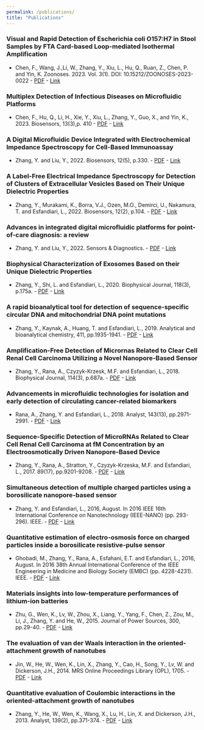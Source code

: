 ```yaml
---
permalink: /publications/
title: "Publications"
---
```

### Visual and Rapid Detection of Escherichia coli O157:H7 in Stool Samples by FTA Card-based Loop-mediated Isothermal Amplification
- Chen, F., Wang, J.,Li, W., Zhang, Y., Xiu, L., Hu, Q., Ruan, Z., Chen, P. and Yin, K. Zoonoses. 2023. Vol. 3(1). DOI: 10.15212/ZOONOSES-2023-0022 - [PDF](/files/pdf/research/paper15.pdf) - [Link](https://www.scienceopen.com/hosted-document?doi=10.15212/ZOONOSES-2023-0022#:~:text=The%20colorimetric%20LAMP%20method%20with,particularly%20in%20resource%2Dlimited%20settings.)

### Multiplex Detection of Infectious Diseases on Microfluidic Platforms
- Chen, F., Hu, Q., Li, H., Xie, Y., Xiu, L., Zhang, Y., Guo, X., and Yin, K., 2023. Biosensors, 13(3),p. 410 - [PDF](/files/pdf/research/paper14.pdf) - [Link](https://www.mdpi.com/2079-6374/13/3/410)

### A Digital Microfluidic Device Integrated with Electrochemical Impedance Spectroscopy for Cell-Based Immunoassay
- Zhang, Y. and Liu, Y., 2022. Biosensors, 12(5), p.330. - [PDF](/files/pdf/research/paper13.pdf) - [Link](https://www.mdpi.com/2079-6374/12/5/330)

### A Label-Free Electrical Impedance Spectroscopy for Detection of Clusters of Extracellular Vesicles Based on Their Unique Dielectric Properties
- Zhang, Y., Murakami, K., Borra, V.J., Ozen, M.O., Demirci, U., Nakamura, T. and Esfandiari, L., 2022. Biosensors, 12(2), p.104. - [PDF](/files/pdf/research/paper12.pdf) - [Link](https://www.mdpi.com/2079-6374/12/2/104)

### Advances in integrated digital microfluidic platforms for point-of-care diagnosis: a review
- Zhang, Y. and Liu, Y., 2022. Sensors & Diagnostics. - [PDF](/files/pdf/research/paper11.pdf) - [Link](https://pubs.rsc.org/en/content/articlehtml/2022/sd/d2sd00031h)

### Biophysical Characterization of Exosomes Based on their Unique Dielectric Properties
- Zhang, Y., Shi, L. and Esfandiari, L., 2020. Biophysical Journal, 118(3), p.175a. - [PDF](/files/pdf/research/paper10.pdf) - [Link](https://www.cell.com/biophysj/fulltext/S0006-3495(19)32003-X)

### A rapid bioanalytical tool for detection of sequence-specific circular DNA and mitochondrial DNA point mutations
- Zhang, Y., Kaynak, A., Huang, T. and Esfandiari, L., 2019. Analytical and bioanalytical chemistry, 411, pp.1935-1941. - [PDF](/files/pdf/research/paper9.pdf) - [Link](https://link.springer.com/article/10.1007/s00216-019-01683-8)

### Amplification-Free Detection of Micrornas Related to Clear Cell Renal Cell Carcinoma Utilizing a Novel Nanopore-Based Sensor
- Zhang, Y., Rana, A., Czyzyk-Krzesk, M.F. and Esfandiari, L., 2018. Biophysical Journal, 114(3), p.687a. - [PDF](/files/pdf/research/paper8.pdf) - [Link](https://www.cell.com/biophysj/fulltext/S0006-3495(17)34937-8)

### Advancements in microfluidic technologies for isolation and early detection of circulating cancer-related biomarkers
- Rana, A., Zhang, Y. and Esfandiari, L., 2018. Analyst, 143(13), pp.2971-2991. - [PDF](/files/pdf/research/paper7.pdf) - [Link](https://pubs.rsc.org/en/content/articlelanding/2017/sc/c7an01965c/unauth)

### Sequence-Specific Detection of MicroRNAs Related to Clear Cell Renal Cell Carcinoma at fM Concentration by an Electroosmotically Driven Nanopore-Based Device
- Zhang, Y., Rana, A., Stratton, Y., Czyzyk-Krzeska, M.F. and Esfandiari, L., 2017. 89(17), pp.9201-9208. - [PDF](/files/pdf/research/paper6.pdf) - [Link](https://pubs.acs.org/doi/abs/10.1021/acs.analchem.7b01944)

### Simultaneous detection of multiple charged particles using a borosilicate nanopore-based sensor
- Zhang, Y. and Esfandiari, L., 2016, August. In 2016 IEEE 16th International Conference on Nanotechnology (IEEE-NANO) (pp. 293-296). IEEE. - [PDF](/files/pdf/research/paper5.pdf) - [Link](https://ieeexplore.ieee.org/abstract/document/7751512)

### Quantitative estimation of electro-osmosis force on charged particles inside a borosilicate resistive-pulse sensor
- Ghobadi, M., Zhang, Y., Rana, A., Esfahani, E.T. and Esfandiari, L., 2016, August. In 2016 38th Annual International Conference of the IEEE Engineering in Medicine and Biology Society (EMBC) (pp. 4228-4231). IEEE. - [PDF](/files/pdf/research/paper4.pdf) - [Link](https://ieeexplore.ieee.org/abstract/document/7591660)

### Materials insights into low-temperature performances of lithium-ion batteries
- Zhu, G., Wen, K., Lv, W., Zhou, X., Liang, Y., Yang, F., Chen, Z., Zou, M., Li, J., Zhang, Y. and He, W., 2015. Journal of Power Sources, 300, pp.29-40. - [PDF](/files/pdf/research/paper3.pdf) - [Link](https://www.sciencedirect.com/science/article/abs/pii/S0378775315303153)

### The evaluation of van der Waals interaction in the oriented-attachment growth of nanotubes
- Jin, W., He, W., Wen, K., Lin, X., Zhang, Y., Cao, H., Song, Y., Lv, W. and Dickerson, J.H., 2014. MRS Online Proceedings Library (OPL), 1705. - [PDF](/files/pdf/research/paper2.pdf) - [Link](https://www.cambridge.org/core/journals/mrs-online-proceedings-library-archive/article/abs/evaluation-of-van-der-waals-interaction-in-the-orientedattachment-growth-of-nanotubes/AECEBDED38E876E8515D6DC1CA1CCF09)

### Quantitative evaluation of Coulombic interactions in the oriented-attachment growth of nanotubes
- Zhang, Y., He, W., Wen, K., Wang, X., Lu, H., Lin, X. and Dickerson, J.H., 2013. Analyst, 139(2), pp.371-374. - [PDF](/files/pdf/research/paper1.pdf) - [Link](https://pubs.rsc.org/en/content/articlelanding/2013/an/c3an01261a/unauth)

